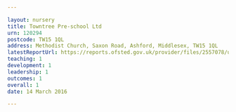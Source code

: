```yaml
---

layout: nursery
title: Towntree Pre-school Ltd
urn: 120294
postcode: TW15 1QL
address: Methodist Church, Saxon Road, Ashford, Middlesex, TW15 1QL
latestReportUrl: https://reports.ofsted.gov.uk/provider/files/2557078/urn/120294.pdf
teaching: 1
development: 1
leadership: 1
outcomes: 1
overall: 1
date: 14 March 2016

---
```


